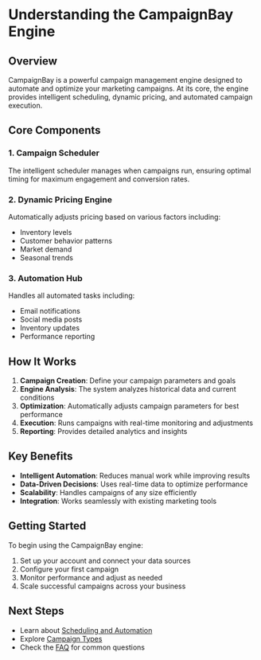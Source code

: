 # Understanding the CampaignBay Engine

## Overview

CampaignBay is a powerful campaign management engine designed to automate and optimize your marketing campaigns. At its core, the engine provides intelligent scheduling, dynamic pricing, and automated campaign execution.

## Core Components

### 1. Campaign Scheduler

The intelligent scheduler manages when campaigns run, ensuring optimal timing for maximum engagement and conversion rates.

### 2. Dynamic Pricing Engine

Automatically adjusts pricing based on various factors including:

- Inventory levels
- Customer behavior patterns
- Market demand
- Seasonal trends

### 3. Automation Hub

Handles all automated tasks including:

- Email notifications
- Social media posts
- Inventory updates
- Performance reporting

## How It Works

1. **Campaign Creation**: Define your campaign parameters and goals
2. **Engine Analysis**: The system analyzes historical data and current conditions
3. **Optimization**: Automatically adjusts campaign parameters for best performance
4. **Execution**: Runs campaigns with real-time monitoring and adjustments
5. **Reporting**: Provides detailed analytics and insights

## Key Benefits

- **Intelligent Automation**: Reduces manual work while improving results
- **Data-Driven Decisions**: Uses real-time data to optimize performance
- **Scalability**: Handles campaigns of any size efficiently
- **Integration**: Works seamlessly with existing marketing tools

## Getting Started

To begin using the CampaignBay engine:

1. Set up your account and connect your data sources
2. Configure your first campaign
3. Monitor performance and adjust as needed
4. Scale successful campaigns across your business

## Next Steps

- Learn about [Scheduling and Automation](./scheduling-and-automation.md)
- Explore [Campaign Types](../campaigns/)
- Check the [FAQ](../faq.md) for common questions
